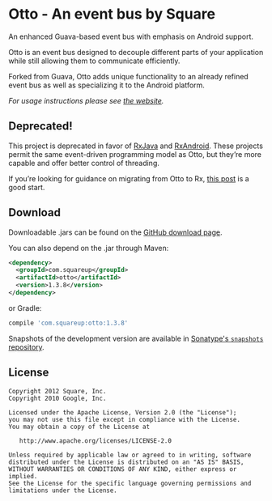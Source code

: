 Otto - An event bus by Square
=============================

An enhanced Guava-based event bus with emphasis on Android support.

Otto is an event bus designed to decouple different parts of your application
while still allowing them to communicate efficiently.

Forked from Guava, Otto adds unique functionality to an already refined event
bus as well as specializing it to the Android platform.

*For usage instructions please see [the website][1].*

Deprecated!
-----------

This project is deprecated in favor of [RxJava](https://github.com/ReactiveX/RxJava) and
[RxAndroid](https://github.com/ReactiveX/RxAndroid). These projects permit the same event-driven
programming model as Otto, but they’re more capable and offer better control of threading.

If you’re looking for guidance on migrating from Otto to Rx, [this post](http://blog.kaush.co/2014/12/24/implementing-an-event-bus-with-rxjava-rxbus/)
is a good start.

Download
--------

Downloadable .jars can be found on the [GitHub download page][2].

You can also depend on the .jar through Maven:
```xml
<dependency>
  <groupId>com.squareup</groupId>
  <artifactId>otto</artifactId>
  <version>1.3.8</version>
</dependency>
```
or Gradle:
```groovy
compile 'com.squareup:otto:1.3.8'
```

Snapshots of the development version are available in [Sonatype's `snapshots` repository][snap].



License
-------

    Copyright 2012 Square, Inc.
    Copyright 2010 Google, Inc.

    Licensed under the Apache License, Version 2.0 (the "License");
    you may not use this file except in compliance with the License.
    You may obtain a copy of the License at

       http://www.apache.org/licenses/LICENSE-2.0

    Unless required by applicable law or agreed to in writing, software
    distributed under the License is distributed on an "AS IS" BASIS,
    WITHOUT WARRANTIES OR CONDITIONS OF ANY KIND, either express or implied.
    See the License for the specific language governing permissions and
    limitations under the License.



 [1]: http://square.github.com/otto/
 [2]: http://github.com/square/otto/downloads
 [snap]: https://oss.sonatype.org/content/repositories/snapshots/
